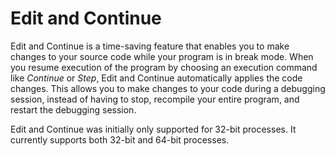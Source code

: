 # Edit and Continue

Edit and Continue is a time-saving feature that enables you to make changes to
your source code while your program is in break mode. When you resume execution
of the program by choosing an execution command like *Continue* or *Step*, Edit
and Continue automatically applies the code changes. This allows you to make
changes to your code during a debugging session, instead of having to stop,
recompile your entire program, and restart the debugging session.

Edit and Continue was initially only supported for 32-bit processes. It
currently supports both 32-bit and 64-bit processes.
